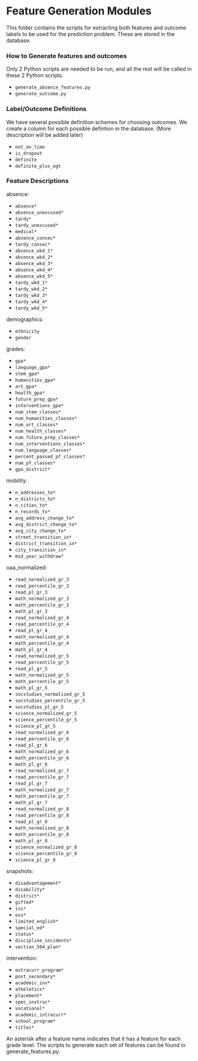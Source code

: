 # Feature Generation Modules

This folder contains the scripts for extracting both features and outcome labels to be used for the prediction problem. 
These are stored in the database.

### How to Generate features and outcomes
Only 2 Python scripts are needed to be run, and all the rest will be called in these 2 Python scripts.
 * `generate_absence_features.py` 
 * `generate_outcome.py`
 
### Label/Outcome Definitions

We have several possible definition schemes for choosing outcomes. We create a column for each possible defintion in the database.
(More description will be added later)
 * `not_on_time`
 * `is_dropout`
 * `definite`
 * `definite_plus_ogt`

### Feature Descriptions
absence:
  * `absence*`
  * `absence_unexcused*`
  * `tardy*`
  * `tardy_unexcused*`
  * `medical*`
  * `absence_consec*`
  * `tardy_consec*`
  * `absence_wkd_1*`
  * `absence_wkd_2*`
  * `absence_wkd_3*`
  * `absence_wkd_4*`
  * `absence_wkd_5*`
  * `tardy_wkd_1*`
  * `tardy_wkd_2*`
  * `tardy_wkd_3*`
  * `tardy_wkd_4*`
  * `tardy_wkd_5*`

demographics:
  * `ethnicity`
  * `gender`

grades:
  * `gpa*`
  * `language_gpa*`
  * `stem_gpa*`
  * `humanities_gpa*`
  * `art_gpa*`
  * `health_gpa*`
  * `future_prep_gpa*`
  * `interventions_gpa*`
  * `num_stem_classes*`
  * `num_humanities_classes*`
  * `num_art_classes*`
  * `num_health_classes*`
  * `num_future_prep_classes*`
  * `num_interventions_classes*`
  * `num_language_classes*`
  * `percent_passed_pf_classes*`
  * `num_pf_classes*`
  * `gpa_district*`

mobility:
  * `n_addresses_to*`
  * `n_districts_to*`
  * `n_cities_to*`
  * `n_records_to*`
  * `avg_address_change_to*`
  * `avg_district_change_to*`
  * `avg_city_change_to*`
  * `street_transition_in*`
  * `district_transition_in*`
  * `city_transition_in*`
  * `mid_year_withdraw*`

oaa_normalized:
  * `read_normalized_gr_3`
  * `read_percentile_gr_3`
  * `read_pl_gr_3`
  * `math_normalized_gr_3`
  * `math_percentile_gr_3`
  * `math_pl_gr_3`
  * `read_normalized_gr_4`
  * `read_percentile_gr_4`
  * `read_pl_gr_4`
  * `math_normalized_gr_4`
  * `math_percentile_gr_4`
  * `math_pl_gr_4`
  * `read_normalized_gr_5`
  * `read_percentile_gr_5`
  * `read_pl_gr_5`
  * `math_normalized_gr_5`
  * `math_percentile_gr_5`
  * `math_pl_gr_5`
  * `socstudies_normalized_gr_5`
  * `socstudies_percentile_gr_5`
  * `socstudies_pl_gr_5`
  * `science_normalized_gr_5`
  * `science_percentile_gr_5`
  * `science_pl_gr_5`
  * `read_normalized_gr_6`
  * `read_percentile_gr_6`
  * `read_pl_gr_6`
  * `math_normalized_gr_6`
  * `math_percentile_gr_6`
  * `math_pl_gr_6`
  * `read_normalized_gr_7`
  * `read_percentile_gr_7`
  * `read_pl_gr_7`
  * `math_normalized_gr_7`
  * `math_percentile_gr_7`
  * `math_pl_gr_7`
  * `read_normalized_gr_8`
  * `read_percentile_gr_8`
  * `read_pl_gr_8`
  * `math_normalized_gr_8`
  * `math_percentile_gr_8`
  * `math_pl_gr_8`
  * `science_normalized_gr_8`
  * `science_percentile_gr_8`
  * `science_pl_gr_8`

snapshots:
  * `disadvantagement*`
  * `disability*`
  * `district*`
  * `gifted*`
  * `iss*`
  * `oss*`
  * `limited_english*`
  * `special_ed*`
  * `status*`
  * `discipline_incidents*`
  * `section_504_plan*`

intervention:
  * `extracurr_program*`
  * `post_secondary*`
  * `academic_inv*`
  * `atheletics*`
  * `placement*`
  * `spec_instruc*`
  * `vocational*`
  * `academic_intracurr*`
  * `school_program*`
  * `titlei*`
  
An asterisk after a feature name indicates that it has a feature for each grade level.
The scripts to generate each set of features can be found in generate_features.py.
